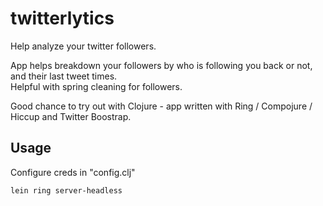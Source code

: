 # twitterlytics

Help analyze your twitter followers. 

App helps breakdown your followers by who is following you back or not, and their last tweet times.  
Helpful with spring cleaning for followers.

Good chance to try out with Clojure - app written with Ring / Compojure / Hiccup and Twitter Boostrap.

## Usage

Configure creds in "config.clj"
```
lein ring server-headless
```
